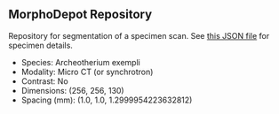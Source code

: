 
## MorphoDepot Repository
Repository for segmentation of a specimen scan.  See [this JSON file](MorphoDepotAccession.json) for specimen details.
* Species: Archeotherium exempli
* Modality: Micro CT (or synchrotron)
* Contrast: No
* Dimensions: (256, 256, 130)
* Spacing (mm): (1.0, 1.0, 1.2999954223632812)
        